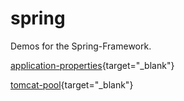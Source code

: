 spring
======

Demos for the Spring-Framework.

[application-properties](https://docs.spring.io/spring-boot/docs/current/reference/html/appendix-application-properties.html "application.properties"){target="_blank"}

[tomcat-pool](http://tomcat.apache.org/tomcat-7.0-doc/jdbc-pool.html#Common_Attributes "tomcat-pool"){target="_blank"}
